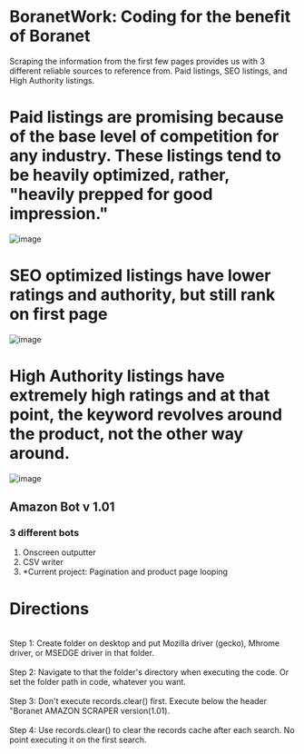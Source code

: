 # BoranetWork: Coding for the benefit of Boranet 
Scraping the information from the first few pages provides us with 3 different reliable sources to reference from. Paid listings, SEO listings, and High Authority listings.

# Paid listings are promising because of the base level of competition for any industry. These listings tend to be heavily optimized, rather, "heavily prepped for good impression."
![image](https://user-images.githubusercontent.com/82443544/114599804-9590fd00-9c61-11eb-8dcf-4eb6baf7546e.png)


# SEO optimized listings have lower ratings and authority, but still rank on first page
![image](https://user-images.githubusercontent.com/82443544/114601923-0b966380-9c64-11eb-8347-0146f0cd81be.png)


# High Authority listings have extremely high ratings and at that point, the keyword revolves around the product, not the other way around.
![image](https://user-images.githubusercontent.com/82443544/114602381-89f30580-9c64-11eb-958e-ca202f2ff66c.png)

## Amazon Bot v 1.01
### 3 different bots
1) Onscreen outputter 
2) CSV writer
3) *Current project: Pagination and product page looping

# Directions
<br> Step 1: Create folder on desktop and put Mozilla driver (gecko), Mhrome driver, or MSEDGE driver in that folder. </br>
<br>Step 2: Navigate to that the folder's directory when executing the code. Or set the folder path in code, whatever you want.</br>
<br>Step 3: Don't execute records.clear() first. Execute below the header "Boranet AMAZON SCRAPER version(1.01).</br>
<br>Step 4: Use records.clear() to clear the records cache after each search. No point executing it on the first search.</br>


